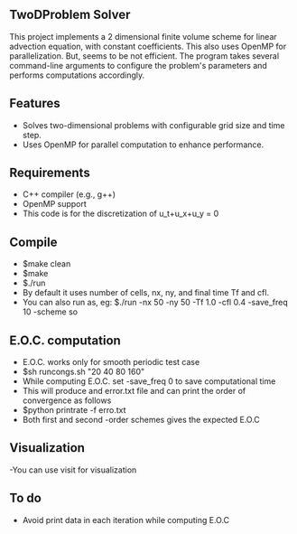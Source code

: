 ## TwoDProblem Solver
This project implements a 2 dimensional finite volume scheme for linear advection equation, with constant coefficients. This also uses OpenMP for parallelization. But, seems to be not efficient. The program takes several command-line arguments to configure the problem's parameters and performs computations accordingly.
## Features
- Solves two-dimensional problems with configurable grid size and time step.
- Uses OpenMP for parallel computation to enhance performance.
## Requirements
- C++ compiler (e.g., g++)
- OpenMP support
- This code is for the discretization of u_t+u_x+u_y = 0
## Compile 
- $make clean
- $make 
- $./run
- By default it uses number of cells, nx, ny, and final time Tf and cfl.
- You can also run as, eg: $./run -nx 50 -ny 50 -Tf 1.0 -cfl 0.4 -save_freq 10 -scheme so

## E.O.C. computation 
- E.O.C. works only for smooth periodic test case
- $sh runcongs.sh "20 40 80 160"
- While computing E.O.C. set -save_freq 0 to save computational time
- This will produce and error.txt file and can print the order of convergence as follows
- $python printrate -f erro.txt
- Both first and second -order schemes gives the expected E.O.C
## Visualization
-You can use visit for visualization
## To do
- Avoid print data in each iteration while computing E.O.C

